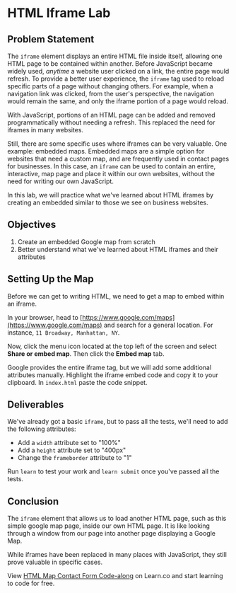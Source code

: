 # HTML Iframe Lab

## Problem Statement

The `iframe` element displays an entire HTML file inside itself, allowing one
HTML page to be contained within another. Before JavaScript became widely used,
_anytime_ a website user clicked on a link, the entire page would refresh. To
provide a better user experience, the `iframe` tag used to reload specific parts
of a page without changing others. For example, when a navigation link was
clicked, from the user's perspective, the navigation would remain the same, and
only the iframe portion of a page would reload.

With JavaScript, portions of an HTML page can be added and removed
programmatically without needing a refresh. This replaced the need for iframes
in many websites.

Still, there are some specific uses where iframes can be very valuable. One
example: embedded maps.   Embedded maps are a simple option for websites that
need a custom map, and are frequently used in contact pages for businesses. In
this case, an `iframe` can be used to contain an entire, interactive, map page
and place it within our own websites, without the need for writing our own
JavaScript.

In this lab, we will practice what we've learned about HTML iframes by creating
an embedded similar to those we see on business websites.

## Objectives

1. Create an embedded Google map from scratch
2. Better understand what we've learned about HTML iframes and their attributes

## Setting Up the Map

Before we can get to writing HTML, we need to get a map to embed within an
iframe.

In your browser, head to
[https://www.google.com/maps](https://www.google.com/maps) and search for a
general location. For instance, `11 Broadway, Manhattan, NY`.

Now, click the menu icon located at the top left of the screen and select
**Share or embed map**. Then click the **Embed map** tab.

Google provides the entire iframe tag, but we will add some additional
attributes manually. Highlight the iframe embed code and copy it to your
clipboard. In `index.html` paste the code snippet.

## Deliverables

We've already got a basic `iframe`, but to pass all the tests, we'll need to add
the following attributes:

* Add a `width` attribute set to "100%"
* Add a `height` attribute set to "400px"
* Change the `frameborder` attribute to "1"

Run `learn` to test your work and `learn submit` once you've passed all the
tests.

## Conclusion

The `iframe` element that allows us to load another HTML page, such as this
simple google map page, inside our own HTML page. It is like
looking through a window from our page into another page displaying a Google
Map.

While iframes have been replaced in many places with JavaScript, they still
prove valuable in specific cases.

<p class='util--hide'>View <a href='https://learn.co/lessons/html-map-contact-form-code-along'>HTML Map Contact Form Code-along</a> on Learn.co and start learning to code for free.</p>
